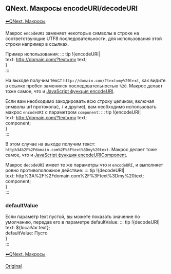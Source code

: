 ## QNext. Макросы encodeURI/decodeURI

[⬅️QNext. Макросы](/docs-test/ph/macros)



Макрос `encodeURI` заменяет некоторые символы в строке на соответствующие UTF8 последовательности, для использования этой строки например в ссылках. 

Пример использования:
::: tip
!{encodeURI|<br>  text: http://domain.com/?text=my text;<br>}<br>
:::

На выходе получим текст `http://domain.com/?text=my%20text`, как видите в ссылке пробел заменился последовательностью `%20`. Макрос делает тоже самое, что и [JavaScript функция encodeURI](https://developer.mozilla.org/ru/docs/Web/JavaScript/Reference/Global_Objects/encodeURI).

Если вам необходимо закодировать всю строку целиком, включая символы url протокола(:, / и другие), вам необходимо использовать макрос `encodeURI` с параметром `component`:
::: tip
!{encodeURI|<br>  text: http://domain.com/?text=my text;<br>  component;<br>}<br>
:::

В этом случае на выходе получим текст: `http%3A%2F%2Fdomain.com%2F%3Ftext%3Dmy%20text`. Макрос делает тоже самое, что и [JavaScript функция encodeURIComponent](https://developer.mozilla.org/ru/docs/Web/JavaScript/Reference/Global_Objects/encodeURIComponent).



Макрос `decodeURI` имеет те же параметры что и `encodeURI`, и выполняет ровно противоположное действие: 
::: tip
!{decodeURI|<br>  text: http%3A%2F%2Fdomain.com%2F%3Ftext%3Dmy%20text;<br>  component;<br>}<br>
:::


### defaultValue

Если параметр text пустой, вы можете показать значение по умолчанию, передав его в параметре defaultValue:
::: tip
!{decodeURI|<br>  text: ${localVar.text};<br>  defaultValue: Пусто<br>}<br>
:::



[⬅️QNext. Макросы](/docs-test/ph/macros)
  
[Original](https://telegra.ph/QNext-Macros-encodeURI-08-10)